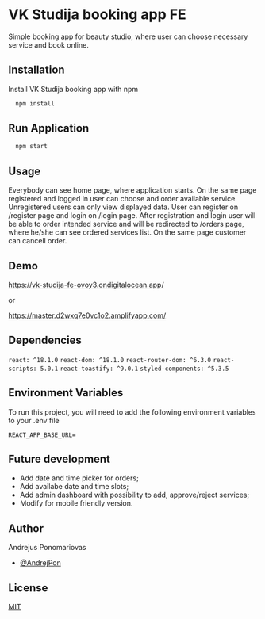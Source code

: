 # VK Studija booking app FE

Simple booking app for beauty studio, where user can choose necessary service and book online.

## Installation

Install VK Studija booking app with npm

```bash
  npm install
```

## Run Application

```bash
  npm start
```

## Usage

Everybody can see home page, where application starts.
On the same page registered and logged in user can choose and order available service.
Unregistered users can only view displayed data.
User can register on /register page and login on /login page.
After registration and login user will be able to order intended service and will be redirected to /orders page, where he/she can see ordered services list.
On the same page customer can cancell order.

## Demo

https://vk-studija-fe-ovoy3.ondigitalocean.app/

or

https://master.d2wxq7e0vc1o2.amplifyapp.com/

## Dependencies

`react: ^18.1.0`
`react-dom: ^18.1.0`
`react-router-dom: ^6.3.0`
`react-scripts: 5.0.1`
`react-toastify: ^9.0.1`
`styled-components: ^5.3.5`

## Environment Variables

To run this project, you will need to add the following environment variables to your .env file

`REACT_APP_BASE_URL=`

## Future development

- Add date and time picker for orders;
- Add availabe date and time slots;
- Add admin dashboard with possibility to add, approve/reject services;
- Modify for mobile friendly version.

## Author

Andrejus Ponomariovas

- [@AndrejPon](https://github.com/AndrejPon)

## License

[MIT](https://choosealicense.com/licenses/mit/)
